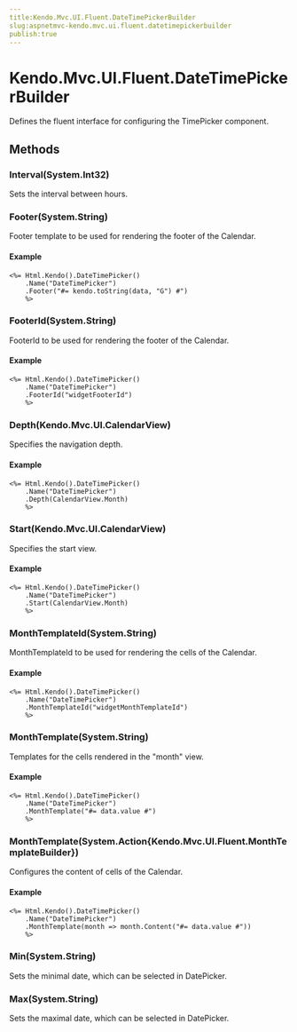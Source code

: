```yaml
---
title:Kendo.Mvc.UI.Fluent.DateTimePickerBuilder
slug:aspnetmvc-kendo.mvc.ui.fluent.datetimepickerbuilder
publish:true
---
```


# Kendo.Mvc.UI.Fluent.DateTimePickerBuilder

Defines the fluent interface for configuring the TimePicker component.

## Methods

### Interval(System.Int32)
Sets the interval between hours.

### Footer(System.String)
Footer template to be used for rendering the footer of the Calendar.

#### Example
    <%= Html.Kendo().DateTimePicker()
        .Name("DateTimePicker")
        .Footer("#= kendo.toString(data, "G") #")
        %>

### FooterId(System.String)
FooterId to be used for rendering the footer of the Calendar.

#### Example
    <%= Html.Kendo().DateTimePicker()
        .Name("DateTimePicker")
        .FooterId("widgetFooterId")
        %>

### Depth(Kendo.Mvc.UI.CalendarView)
Specifies the navigation depth.

#### Example
    <%= Html.Kendo().DateTimePicker()
        .Name("DateTimePicker")
        .Depth(CalendarView.Month)
        %>

### Start(Kendo.Mvc.UI.CalendarView)
Specifies the start view.

#### Example
    <%= Html.Kendo().DateTimePicker()
        .Name("DateTimePicker")
        .Start(CalendarView.Month)
        %>

### MonthTemplateId(System.String)
MonthTemplateId to be used for rendering the cells of the Calendar.

#### Example
    <%= Html.Kendo().DateTimePicker()
        .Name("DateTimePicker")
        .MonthTemplateId("widgetMonthTemplateId")
        %>

### MonthTemplate(System.String)
Templates for the cells rendered in the "month" view.

#### Example
    <%= Html.Kendo().DateTimePicker()
        .Name("DateTimePicker")
        .MonthTemplate("#= data.value #")
        %>

### MonthTemplate(System.Action{Kendo.Mvc.UI.Fluent.MonthTemplateBuilder})
Configures the content of cells of the Calendar.

#### Example
    <%= Html.Kendo().DateTimePicker()
        .Name("DateTimePicker")
        .MonthTemplate(month => month.Content("#= data.value #"))
        %>

### Min(System.String)
Sets the minimal date, which can be selected in DatePicker.

### Max(System.String)
Sets the maximal date, which can be selected in DatePicker.